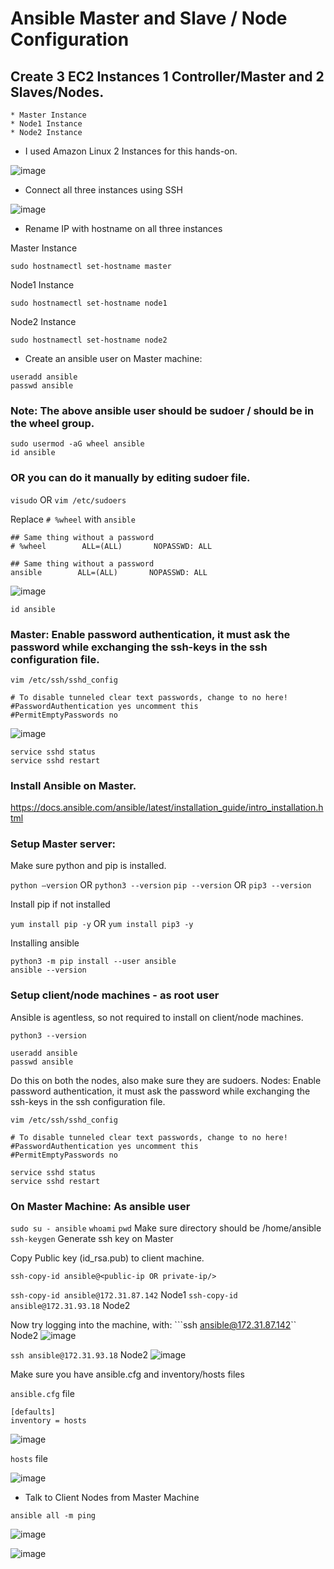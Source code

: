 # Ansible Master and Slave / Node Configuration

## Create 3 EC2 Instances 1 Controller/Master and 2 Slaves/Nodes.

    * Master Instance 
    * Node1 Instance
    * Node2 Instance

- I used Amazon Linux 2 Instances for this hands-on.

![image](https://github.com/clouddost/ansible-master-and-slave-configuration/assets/111498842/cb03d24a-7319-43c1-8df6-b633a5184ad3)

- Connect all three instances using SSH

![image](https://github.com/clouddost/ansible-master-and-slave-configuration/assets/111498842/e361cecb-e9ac-4fd1-bb54-e66fc17c159a)

- Rename IP with hostname on all three instances

Master Instance
```
sudo hostnamectl set-hostname master
```
Node1 Instance
```
sudo hostnamectl set-hostname node1
```
Node2 Instance
```
sudo hostnamectl set-hostname node2
```

- Create an ansible user on Master machine:

```
useradd ansible
passwd ansible
```
### Note: The above ansible user should be sudoer / should be in the wheel group.

```
sudo usermod -aG wheel ansible
id ansible
```

### OR you can do it manually by editing sudoer file. 

``` visudo ``` OR ``` vim /etc/sudoers ``` 

Replace ``` # %wheel ``` with ``` ansible ```

```
## Same thing without a password
# %wheel        ALL=(ALL)       NOPASSWD: ALL
```
```
## Same thing without a password
ansible        ALL=(ALL)       NOPASSWD: ALL
```
![image](https://github.com/clouddost/ansible-master-and-slave-configuration/assets/111498842/b807ab21-0fcf-45b0-9218-cc2beabaffdb)
```
id ansible
```
### Master: Enable password authentication, it must ask the password while exchanging the ssh-keys in the ssh configuration file.

```
vim /etc/ssh/sshd_config
```
```
# To disable tunneled clear text passwords, change to no here!
#PasswordAuthentication yes uncomment this
#PermitEmptyPasswords no
```
![image](https://github.com/clouddost/ansible-master-and-slave-configuration/assets/111498842/51c77f87-5bd8-4fde-8c31-b12f99aaa51f)

```
service sshd status
service sshd restart
```
### Install Ansible on Master.

https://docs.ansible.com/ansible/latest/installation_guide/intro_installation.html

### Setup Master server:

Make sure python and pip is installed.

``` python –version ``` OR ``` python3 --version ```
``` pip --version ``` OR ``` pip3 --version ```

Install pip if not installed

```yum install pip -y``` OR ```yum install pip3 -y```

Installing ansible
```
python3 -m pip install --user ansible
ansible --version
```
### Setup client/node machines - as root user
Ansible is agentless, so not required to install on client/node machines.
```
python3 --version
```
```
useradd ansible
passwd ansible
```
Do this on both the nodes, also make sure they are sudoers.
Nodes: Enable password authentication, it must ask the password while exchanging the ssh-keys in the ssh configuration file.

```
vim /etc/ssh/sshd_config
```
```
# To disable tunneled clear text passwords, change to no here!
#PasswordAuthentication yes uncomment this
#PermitEmptyPasswords no
```
```
service sshd status
service sshd restart
```
### On Master Machine: As ansible user

```sudo su - ansible```
```whoami```
```pwd``` Make sure directory should be /home/ansible
```ssh-keygen``` Generate ssh key on Master

Copy Public key (id_rsa.pub) to client machine.

```
ssh-copy-id ansible@<public-ip OR private-ip/>
```
```ssh-copy-id ansible@172.31.87.142``` Node1
```ssh-copy-id ansible@172.31.93.18``` Node2

Now try logging into the machine, with: 
```ssh ansible@172.31.87.142`` Node2
![image](https://github.com/clouddost/ansible-master-and-slave-configuration/assets/111498842/becd19d7-6bf7-4adc-a0e2-9feb271f23d8)

```ssh ansible@172.31.93.18``` Node2
![image](https://github.com/clouddost/ansible-master-and-slave-configuration/assets/111498842/47d7e291-cd8a-4e28-bc76-a91b7bb6e7fd)

Make sure you have ansible.cfg and inventory/hosts files

```ansible.cfg``` file
```
[defaults]
inventory = hosts
```
![image](https://github.com/clouddost/ansible-master-and-slave-configuration/assets/111498842/d11ecaa1-825f-48ba-b590-26c047ea3760)

```hosts``` file

![image](https://github.com/clouddost/ansible-master-and-slave-configuration/assets/111498842/698b0d22-e093-49af-b632-47cb285ef3e7)

- Talk to Client Nodes from Master Machine

```
ansible all -m ping
```
![image](https://github.com/clouddost/ansible-master-and-slave-configuration/assets/111498842/88296430-ed74-4914-9194-80f5e0a50e75)

![image](https://github.com/clouddost/ansible-master-and-slave-configuration/assets/111498842/b7e57f96-2cfc-400c-b4d6-bc255028cae5)






